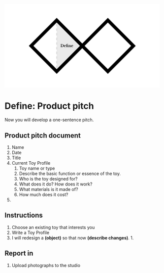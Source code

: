 ![Double Diamond Define Phase graphic](/assets/dd-process-define-1200px@2x.png)

# Define: Product pitch

Now you will develop a one-sentence pitch.

## Product pitch document

1. Name
2. Date
3. Title
4. Current Toy Profile
   1. Toy name or type
   2. Describe the basic function or essence of the toy.
   3. Who is the toy designed for?
   4. What does it do? How does it work?
   5. What materials is it made of?
   6. How much does it cost?
5. 

## Instructions

1. Choose an existing toy that interests you
2. Write a Toy Profile
3. I will redesign a **\(object\)** so that now **\(describe changes\)**.
   1. 

## Report in

1. Upload photographs to the studio



